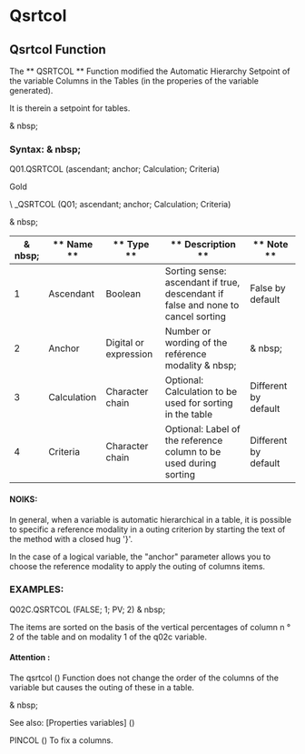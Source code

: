 # Qsrtcol

## Qsrtcol Function

The ** QSRTCOL ** Function modified the Automatic Hierarchy Setpoint of the variable Columns in the Tables (in the properies of the variable generated).

It is therein a setpoint for tables.

& nbsp;

### Syntax: & nbsp;

Q01.QSRTCOL (ascendant; anchor; Calculation; Criteria)

Gold

\ _QSRTCOL (Q01; ascendant; anchor; Calculation; Criteria)

& nbsp;

|& nbsp;|** Name ** |** Type ** |** Description ** |** Note ** |
|--- |--- |--- |--- |--- |
|&#49;|Ascendant |Boolean |Sorting sense: ascendant if true, descendant if false and none to cancel sorting |False by default |
|&#50;|Anchor |Digital or expression |Number or wording of the reférence modality & nbsp;|& nbsp;|
|&#51;|Calculation |Character chain |Optional: Calculation to be used for sorting in the table |Different by default |
|&#52;|Criteria |Character chain |Optional: Label of the reference column to be used during sorting |Different by default |

#### NOIKS:

In general, when a variable is automatic hierarchical in a table, it is possible to specific a reference modality in a outing criterion by starting the text of the method with a closed hug '}'.

In the case of a logical variable, the "anchor" parameter allows you to choose the reference modality to apply the outing of columns items.

### EXAMPLES:

Q02C.QSRTCOL (FALSE; 1; PV; 2) & nbsp;

The items are sorted on the basis of the vertical percentages of column n ° 2 of the table and on modality 1 of the q02c variable.

#### Attention :

The qsrtcol () Function does not change the order of the columns of the variable but causes the outing of these in a table.

& nbsp;

See also: [Properties variables] (<modify Proproprietesdesvariable.md>)

PINCOL () To fix a columns.